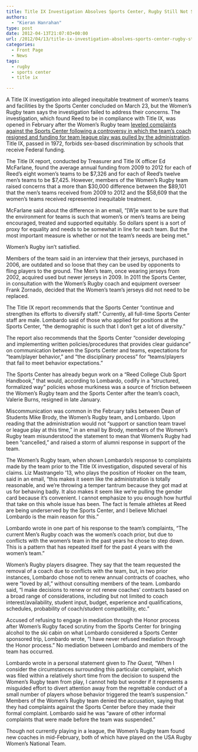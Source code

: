 ```yaml
---
title: Title IX Investigation Absolves Sports Center, Rugby Still Not Satisfied
authors: 
  - "Kieran Hanrahan"
type: post
date: 2012-04-13T21:07:03+00:00
url: /2012/04/13/title-ix-investigation-absolves-sports-center-rugby-still-not-satisfied/
categories:
  - Front Page
  - News
tags:
  - rugby
  - sports center
  - title ix

---
```

A Title IX investigation into alleged inequitable treatment of women’s teams and facilities by the Sports Center concluded on March 23, but the Women’s Rugby team says the investigation failed to address their concerns. The investigation, which found Reed to be in compliance with Title IX, was opened in February after the Women’s Rugby team [leveled complaints against the Sports Center following a controversy in which the team’s coach resigned and funding for team league play was pulled by the administration][1]. Title IX, passed in 1972, forbids sex-based discrimination by schools that receive Federal funding.

The Title IX report, conducted by Treasurer and Title IX officer Ed McFarlane, found the average annual funding from 2009 to 2012 for each of Reed’s eight women’s teams to be $7,326 and for each of Reed’s twelve men’s teams to be $7,425. However, members of the Women’s Rugby team raised concerns that a more than $30,000 difference between the $89,101 that the men’s teams received from 2009 to 2012 and the $58,609 that the women’s teams received represented inequitable treatment.

McFarlane said about the difference in an email, “[W]e want to be sure that the environment for teams is such that women&#8217;s or men&#8217;s teams are being encouraged, treated and supported equitably. So dollars spent is a sort of proxy for equality and needs to be somewhat in line for each team. But the most important measure is whether or not the team&#8217;s needs are being met.”

Women’s Rugby isn’t satisfied.

Members of the team said in an interview that their jerseys, purchased in 2006, are outdated and so loose that they can be used by opponents to fling players to the ground. The Men’s team, once wearing jerseys from 2002, acquired used but newer jerseys in 2009. In 2011 the Sports Center, in consultation with the Women’s Rugby coach and equipment overseer Frank Zornado, decided that the Women’s team’s jerseys did not need to be replaced.

The Title IX report recommends that the Sports Center “continue and strengthen its efforts to diversify staff.” Currently, all full-time Sports Center staff are male. Lombardo said of those who applied for positions at the Sports Center, “the demographic is such that I don’t get a lot of diversity.”

The report also recommends that the Sports Center “consider developing and implementing written policies/procedures that provides clear guidance” on communication between the Sports Center and teams, expectations for “team/player behavior,” and “the disciplinary process” for “teams/players that fail to meet behavior expectations.”

The Sports Center has already begun work on a “Reed College Club Sport Handbook,” that would, according to Lombardo, codify in a “structured, formalized way” policies whose murkiness was a source of friction between the Women’s Rugby team and the Sports Center after the team’s coach, Valerie Burns, resigned in late January.

Miscommunication was common in the February talks between Dean of Students Mike Brody, the Women’s Rugby team, and Lombardo. Upon reading that the administration would not “support or sanction team travel or league play at this time,” in an email by Brody, members of the Women’s Rugby team misunderstood the statement to mean that Women’s Rugby had been “cancelled,” and raised a storm of alumni response in support of the team.

The Women’s Rugby team, when shown Lombardo’s response to complaints made by the team prior to the Title IX investigation, disputed several of his claims. Liz Mastrangelo ’13, who plays the position of Hooker on the team, said in an email, “this makes it seem like the administration is totally reasonable, and we&#8217;re throwing a temper tantrum because they got mad at us for behaving badly. It also makes it seem like we&#8217;re pulling the gender card because it&#8217;s convenient. I cannot emphasize to you enough how hurtful that take on this whole issue has been. The fact is female athletes at Reed are being underserved by the Sports Center, and I believe Michael Lombardo is the main reason for this.”

Lombardo wrote in one part of his response to the team’s complaints, “The current Men’s Rugby coach was the women’s coach prior, but due to conflicts with the women’s team in the past years he chose to step down. This is a pattern that has repeated itself for the past 4 years with the women’s team.”

Women’s Rugby players disagree. They say that the team requested the removal of a coach due to conflicts with the team, but, in two prior instances, Lombardo chose not to renew annual contracts of coaches, who were “loved by all,” without consulting members of the team. Lombardo said, “I make decisions to renew or not renew coaches’ contracts based on a broad range of considerations, including but not limited to coach interest/availability, student input, budget, experience and qualifications, schedules, probability of coach/student compatibility, etc.”

Accused of refusing to engage in mediation through the Honor process after Women’s Rugby faced scrutiny from the Sports Center for bringing alcohol to the ski cabin on what Lombardo considered a Sports Center sponsored trip, Lombardo wrote, “I have never refused mediation through the Honor process.” No mediation between Lombardo and members of the team has occurred.

Lombardo wrote in a personal statement given to _The Quest,_ “When I consider the circumstances surrounding this particular complaint, which was filed within a relatively short time from the decision to suspend the Women’s Rugby team from play, I cannot help but wonder if it represents a misguided effort to divert attention away from the regrettable conduct of a small number of players whose behavior triggered the team’s suspension.” Members of the Women’s Rugby team denied the accusation, saying that they had complaints against the Sports Center before they made their formal complaint. Lombardo said he was “aware of other informal complaints that were made before the team was suspended.”

Though not currently playing in a league, the Women’s Rugby team found new coaches in mid-February, both of which have played on the USA Rugby Women’s National Team.

 [1]: http://www.reedquest.org/2012/02/title-ix-investigation-as-womens-rugby-loses-coach-funding/ "Title IX Investigation as Women’s Rugby Loses Coach, Funding"